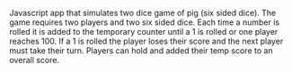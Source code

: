 Javascript app that simulates two dice game of pig (six sided dice).
The game requires two players and two six sided dice.
Each time a number is rolled it is added to the temporary counter until a 1 is rolled or one player reaches 100.
If a 1 is rolled the player loses their score and the next player must take their turn.
Players can hold and added their temp score to an overall score.

